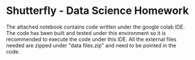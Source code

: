# Shutterfly - Data Science Homework

The attached notebook contains code written under the google colab IDE. 
The code has been built and tested under this environment so it is recommended to execute the code under this IDE.
All the external files needed are zipped under "data files.zip" and need to be pointed in the code.

